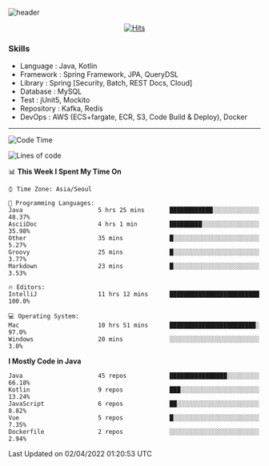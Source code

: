 <!-- Github Profile Readme로 프로필 꾸미기 : https://zzsza.github.io/development/2020/07/10/make-github-profile-readme/ -->

<!-- github theme -->
  <!-- 
    ![header](https://capsule-render.vercel.app/api?type=slice&color=e0f0e3&height=150&section=header&text=beasy&fontSize=45)
  -->
  ![header](https://capsule-render.vercel.app/api?type=soft&color=e0f0e3&height=150&section=header&text=Choi-YongSeok&fontSize=55&animation=twinkling)


<!-- hits count : https://hits.seeyoufarm.com/ -->
<div align=center>
    
  [![Hits](https://hits.seeyoufarm.com/api/count/incr/badge.svg?url=https%3A%2F%2Fgithub.com%2Fchoi-ys&count_bg=%2379C83D&title_bg=%23555555&icon=&icon_color=%23E7E7E7&title=hits&edge_flat=false)](https://hits.seeyoufarm.com)

</div>


<!-- Committed Top Lang -->
<div align=center>
</div>


### Skills
 - Language : Java, Kotlin
 - Framework : Spring Framework, JPA, QueryDSL
 - Library : Spring [Security, Batch, REST Docs, Cloud]
 - Database : MySQL
 - Test : jUnit5, Mockito
 - Repository : Kafka, Redis
 - DevOps : AWS (ECS+fargate, ECR, S3, Code Build & Deploy), Docker

---

<!--START_SECTION:waka-->
![Code Time](http://img.shields.io/badge/Code%20Time-2%2C078%20hrs%2040%20mins-blue)

![Lines of code](https://img.shields.io/badge/From%20Hello%20World%20I%27ve%20Written-209%20Thousand%20lines%20of%20code-blue)

📊 **This Week I Spent My Time On** 

```text
⌚︎ Time Zone: Asia/Seoul

💬 Programming Languages: 
Java                     5 hrs 25 mins       ████████████░░░░░░░░░░░░░   48.37% 
AsciiDoc                 4 hrs 1 min         █████████░░░░░░░░░░░░░░░░   35.98% 
Other                    35 mins             █░░░░░░░░░░░░░░░░░░░░░░░░   5.27% 
Groovy                   25 mins             █░░░░░░░░░░░░░░░░░░░░░░░░   3.77% 
Markdown                 23 mins             █░░░░░░░░░░░░░░░░░░░░░░░░   3.53%

🔥 Editors: 
IntelliJ                 11 hrs 12 mins      █████████████████████████   100.0%

💻 Operating System: 
Mac                      10 hrs 51 mins      ████████████████████████░   97.0% 
Windows                  20 mins             ░░░░░░░░░░░░░░░░░░░░░░░░░   3.0%

```

**I Mostly Code in Java** 

```text
Java                     45 repos            ████████████████░░░░░░░░░   66.18% 
Kotlin                   9 repos             ███░░░░░░░░░░░░░░░░░░░░░░   13.24% 
JavaScript               6 repos             ██░░░░░░░░░░░░░░░░░░░░░░░   8.82% 
Vue                      5 repos             █░░░░░░░░░░░░░░░░░░░░░░░░   7.35% 
Dockerfile               2 repos             ░░░░░░░░░░░░░░░░░░░░░░░░░   2.94%

```



 Last Updated on 02/04/2022 01:20:53 UTC
<!--END_SECTION:waka-->

<!-- 
![footer](https://capsule-render.vercel.app/api?section=footer&type=slice&color=e0f0e3)
-->


